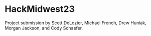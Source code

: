 # HackMidwest23

Project submission by Scott DeLozier, Michael French, Drew Huniak, Morgan Jackson, and Cody Schaefer.